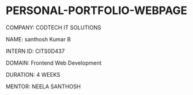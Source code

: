 # PERSONAL-PORTFOLIO-WEBPAGE
COMPANY: CODTECH IT SOLUTIONS

NAME: santhosh Kumar B

INTERN ID: CITS0D437

DOMAIN: Frontend Web Development

DURATION: 4 WEEKS

MENTOR: NEELA SANTHOSH
